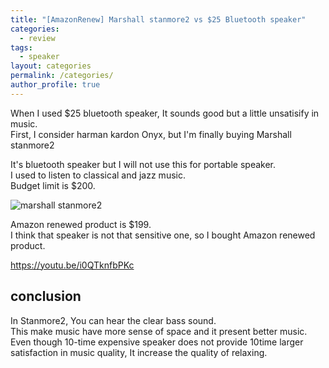 ```yaml
---
title: "[AmazonRenew] Marshall stanmore2 vs $25 Bluetooth speaker"
categories:
  - review
tags:
  - speaker
layout: categories
permalink: /categories/
author_profile: true
---
```


When I used $25 bluetooth speaker, It sounds good but a little unsatisify in music.  
First, I consider harman kardon Onyx, but I'm finally buying Marshall stanmore2  

It's bluetooth speaker but I will not use this for portable speaker.  
I used to listen to classical and jazz music.  
Budget limit is $200.  
  
![marshall stanmore2](https://github.com/sogalaxy/blog/tree/master/assets/images/marshall/1.png)

Amazon renewed product is $199.  
I think that speaker is not that sensitive one, so I bought Amazon renewed product.  

<https://youtu.be/i0QTknfbPKc>

## conclusion
In Stanmore2, You can hear the clear bass sound.  
This make music have more sense of space and it present better music.  
Even though 10-time expensive speaker does not provide 10time larger satisfaction in music quality, It increase the quality of relaxing.
